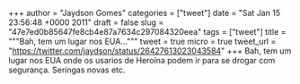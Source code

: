 
+++
author = "Jaydson Gomes"
categories = ["tweet"]
date = "Sat Jan 15 23:56:48 +0000 2011"
draft = false
slug = "47e7ed0b85647fe8cb4e87a7634c297084320eea"
tags = ["tweet"]
title = """Bah, tem um lugar nos EUA..."""
tweet = true
micro = true
tweet_url = "https://twitter.com/jaydson/status/26427613023043584"
+++
Bah, tem um lugar nos EUA onde os usarios de Heroína podem ir para se drogar com segurança. Seringas novas etc.
